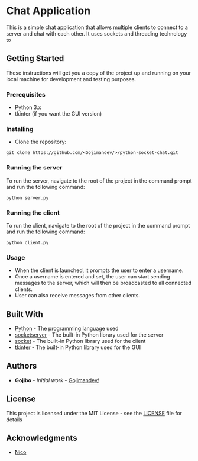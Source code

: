 
# Chat Application

This is a simple chat application that allows multiple clients to connect to a server and chat with each other.
It uses sockets and threading technology to 

## Getting Started

These instructions will get you a copy of the project up and running on your local machine for development and testing purposes.

### Prerequisites

-   Python 3.x
-   tkinter (if you want the GUI version)

### Installing

-   Clone the repository:

`git clone https://github.com/<Gojimandev/>/python-socket-chat.git` 


### Running the server

To run the server, navigate to the root of the project in the command prompt and run the following command:

`python server.py` 

### Running the client

To run the client, navigate to the root of the project in the command prompt and run the following command:

`python client.py` 

### Usage

-   When the client is launched, it prompts the user to enter a username.
-   Once a username is entered and set, the user can start sending messages to the server, which will then be broadcasted to all connected clients.
-   User can also receive messages from other clients.

## Built With

-   [Python](https://www.python.org/) - The programming language used
-   [socketserver](https://docs.python.org/3/library/socketserver.html) - The built-in Python library used for the server
-   [socket](https://docs.python.org/3/library/socket.html) - The built-in Python library used for the client
-   [tkinter](https://docs.python.org/3/library/tkinter.html) - The built-in Python library used for the GUI

## Authors

-   **Gojibo** - _Initial work_ - [Gojimandev/](https://github.com/Gojimandev/)

## License

This project is licensed under the MIT License - see the [LICENSE](https://chat.openai.com/chat/LICENSE) file for details

## Acknowledgments

-   [Nico](https://github.com/NicoLeiner)
